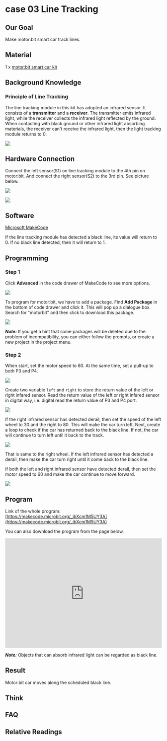 # case 03 Line Tracking

## Our Goal

 Make motor:bit smart car track lines. 


## Material

 1 x [motor:bit smart car kit](https://www.elecfreaks.com/motor-bit-acrylic-smart-car-kit.html)


## Background Knowledge

### Principle of Line Tracking

 The line tracking module in this kit has adopted an infrared sensor. It consists of a **transmitter** and a **receiver**. The transmitter emits infrared light, while the receiver collects the infrared light reflected by the ground. 
 When contacting with black ground or other infrared light absorbing materials, the receiver can't receive the infrared light, then the light tracking module returns to 0. 

![](./images/UdHpeaS.jpg)


## Hardware Connection


Connect the left sensor(S1) on line tracking module to the 4th pin on motor:bit.
And connect the right sensor(S2) to the 3rd pin. See picture below.

![](./images/BOpsVvF.jpg)

![](./images/kzPngGo.jpg)


## Software

[Microsoft MakeCode](https://makecode.microbit.org/#)

 If the line tracking module has detected a black line, its value will return to 0. If no black line detected, then it will return to 1.


## Programming


### Step 1

Click **Advanced** in the code drawer of MakeCode to see more options. 

![](./images/LjMR5IU.png)

To program for motor:bit, we have to add a package. Find **Add Package** in the bottom of code drawer and click it. This will pop up a dialogue box. Search for "motorbit" and then click to download this package.

![](./images/XDlSfIS.png)

***Note:*** If you get a hint that some packages will be deleted due to the problem of incompatibility, you can either follow the prompts, or create a new project in the project menu. 

### Step 2

When start, set the motor speed to 60. At the same time, set a pull-up to both P3 and P4. 

![](./images/Gsd06ub.png)

Create two variable `left` and `right` to store the return value of the left or right infared sensor. Read the return value of the left or right infared sensor in digital way, i.e. digital read the return value of P3 and P4 port. 

![](./images/sFbfJsT.png)

If the right infrared sensor has detected derail, then set the speed of the left wheel to 30 and the right to 80. This will make the car turn left. Next, create a loop to check if the car has returned back to the black line. If not, the car will continue to turn left until it back to the track.  

![](./images/bWmuV0v.png)

That is same to the right wheel. If the left infrared sensor has detected a derail, then make the car turn right until it come back to the black line. 

If both the left and right infrared sensor have detected derail, then set the motor speed to 60 and make the car continue to move forward.

![](./images/X10NnQL.png)

## Program


Link of the whole program: [https://makecode.microbit.org/_ibXcm1M5UY3A](https://makecode.microbit.org/_ibXcm1M5UY3A)

You can also download the program from the page below.

<div style="position:relative;height:0;padding-bottom:70%;overflow:hidden;"><iframe style="position:absolute;top:0;left:0;width:100%;height:100%;" src="https://makecode.microbit.org/#pub:_ibXcm1M5UY3A)" frameborder="0" sandbox="allow-popups allow-forms allow-scripts allow-same-origin"></iframe></div>  


***Note:*** Objects that can absorb infrared light can be regarded as black line. 


## Result

Motor:bit car moves along the scheduled black line.

## Think


## FAQ


## Relative Readings  


